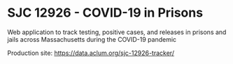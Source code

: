 # SJC 12926 - COVID-19 in Prisons

Web application to track testing, positive cases, and releases in prisons and jails across Massachusetts during the COVID-19 pandemic

Production site: https://data.aclum.org/sjc-12926-tracker/
